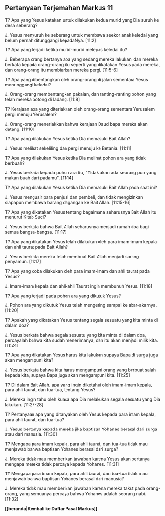 ## Pertanyaan Terjemahan Markus 11 ##

T? Apa yang Yesus katakan untuk dilakukan kedua murid yang Dia suruh ke desa seberang?

J. Yesus menyuruh ke seberang untuk membawa seekor anak keledai yang belum pernah ditunggangi kepadaNya. [11:2]

T? Apa yang terjadi ketika murid-murid melepas keledai itu?

J. Beberapa orang bertanya apa yang sedang mereka lakukan, dan mereka berkata kepada orang-orang itu seperti yang dikatakan Yesus pada mereka, dan orang-orang itu membiarkan mereka pergi. [11:5-6]

T? Apa yang dibentangkan oleh orang-orang di jalan sementara Yesus menunggangi keledai?

J. Orang-orang membentangkan pakaian, dan ranting-ranting pohon yang telah mereka potong di ladang. [11:8]

T? Kerajaan apa yang diteriakkan oleh orang-orang sementara Yerusalem pergi menuju Yerusalem?

J. Orang-orang meneriakkan bahwa kerajaan Daud bapa mereka akan datang. [11:10]

T? Apa yang dilakukan Yesus ketika Dia memasuki Bait Allah?

J. Yesus melihat sekeliling dan pergi menuju ke Betania. [11:11]

T? Apa yang dilakukan Yesus ketika Dia melihat pohon ara yang tidak berbuah?

J. Yesus berkata kepada pohon ara itu, "Tidak akan ada seorang pun yang makan buah dari padamu". [11:14]

T? Apa yang dilakukan Yesus ketika Dia memasuki Bait Allah pada saat ini?

J. Yesus mengusir para penjual dan pembeli, dan tidak mengizinkan siapapun membawa barang dagangan ke Bait Allah. [11:15-16]

T? Apa yang dikatakan Yesus tentang bagaimana seharusnya Bait Allah itu menurut Kitab Suci?

J. Yesus berkata bahwa Bait Allah seharusnya menjadi rumah doa bagi semua bangsa-bangsa. [11:17]

T? Apa yang dikatakan Yesus telah dilakukan oleh para imam-imam kepala dan ahli taurat pada Bait Allah?

J. Yesus berkata mereka telah membuat Bait Allah menjadi sarang penyamun. [11:17]

T? Apa yang coba dilakukan oleh para imam-imam dan ahli taurat pada Yesus?

J. Imam-imam kepala dan ahli-ahli Taurat ingin membunuh Yesus. [11:18]

T? Apa yang terjadi pada pohon ara yang dikutuk Yesus?

J. Pohon ara yang dikutuk Yesus telah mengering sampai ke akar-akarnya. [11:20]

T? Apakah yang dikatakan Yesus tentang segala sesuatu yang kita minta di dalam doa?

J. Yesus berkata bahwa segala sesuatu yang kita minta di dalam doa, percayalah bahwa kita sudah menerimanya, dan itu akan menjadi milik kita. [11:24]

T? Apa yang dikatakan Yesus harus kita lakukan supaya Bapa di surga juga akan mengampuni kita?

J. Yesus berkata bahwa kita harus mengampuni orang yang berbuat salah kepada kita, supaya Bapa juga akan mengampuni kita. [11:25]

T? Di dalam Bait Allah, apa yang ingin diketahui oleh imam-imam kepala, para ahli taurat, dan tua-tua, tentang Yesus?

J. Mereka ingin tahu oleh kuasa apa Dia melakukan segala sesuatu yang Dia lakukan. [11:27-28]

T? Pertanyaan apa yang ditanyakan oleh Yesus kepada para imam kepala, para ahli taurat, dan tua-tua?

J. Yesus bertanya kepada mereka jika baptisan Yohanes berasal dari surga atau dari manusia. [11:30]

T? Mengapa para imam kepala, para ahli taurat, dan tua-tua tidak mau menjawab bahwa baptisan Yohanes berasal dari surga?

J. Mereka tidak mau memberikan jawaban karena Yesus akan bertanya mengapa mereka tidak percaya kepada Yohanes. [11:31]

T? Mengapa para imam kepala, para ahli taurat, dan tua-tua tidak mau menjawab bahwa baptisan Yohanes berasal dari manusia?

J. Mereka tidak mau memberikan jawaban karena mereka takut pada orang-orang, yang semuanya percaya bahwa Yohanes adalah seorang nabi. [11:32]

__[[beranda|Kembali ke Daftar Pasal Markus]]__

